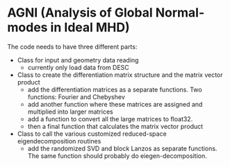 # AGNI (Analysis of Global Normal-modes in Ideal MHD)

The code needs to have three different parts:

* Class for input and geometry data reading
    * currently only load data from DESC
* Class to create the differentiation matrix structure and the matrix vector product
    * add the differentiation matrices as a separate functions. Two functions: Fourier and Chebyshev
    * add another function where these matrices are assigned and multiplied into larger matrices
    * add a function to convert all the large matrices to float32.
    * then a final function that calculates the matrix vector product
* Class to call the various customized reduced-space eigendecomposition routines
    * add the randomized SVD and block Lanzos as separate functions.
      The same function should probably do eiegen-decomposition.
